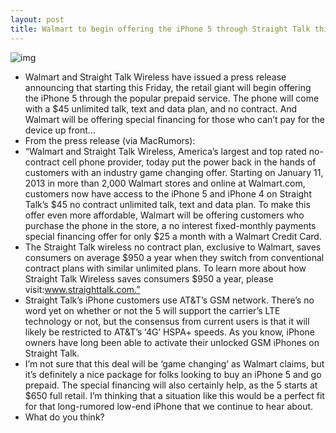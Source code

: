 ```yaml
---
layout: post
title: Walmart to begin offering the iPhone 5 through Straight Talk this week
---
```

![img](http://media.idownloadblog.com/wp-content/uploads/2013/01/straightalk.jpg)
* Walmart and Straight Talk Wireless have issued a press release announcing that starting this Friday, the retail giant will begin offering the iPhone 5 through the popular prepaid service. The phone will come with a $45 unlimited talk, text and data plan, and no contract. And Walmart will be offering special financing for those who can’t pay for the device up front…
* From the press release (via MacRumors):
* “Walmart and Straight Talk Wireless, America’s largest and top rated no-contract cell phone provider, today put the power back in the hands of customers with an industry game changing offer. Starting on January 11, 2013 in more than 2,000 Walmart stores and online at Walmart.com, customers now have access to the iPhone 5 and iPhone 4 on Straight Talk’s $45 no contract unlimited talk, text and data plan. To make this offer even more affordable, Walmart will be offering customers who purchase the phone in the store, a no interest fixed-monthly payments special financing offer for only $25 a month with a Walmart Credit Card.
* The Straight Talk wireless no contract plan, exclusive to Walmart, saves consumers on average $950 a year when they switch from conventional contract plans with similar unlimited plans. To learn more about how Straight Talk Wireless saves consumers $950 a year, please visit:www.straighttalk.com.”
* Straight Talk’s iPhone customers use AT&T’s GSM network. There’s no word yet on whether or not the 5 will support the carrier’s LTE technology or not, but the consensus from current users is that it will likely be restricted to AT&T’s ‘4G’ HSPA+ speeds. As you know, iPhone owners have long been able to activate their unlocked GSM iPhones on Straight Talk.
* I’m not sure that this deal will be ‘game changing’ as Walmart claims, but it’s definitely a nice package for folks looking to buy an iPhone 5 and go prepaid. The special financing will also certainly help, as the 5 starts at $650 full retail. I’m thinking that a situation like this would be a perfect fit for that long-rumored low-end iPhone that we continue to hear about.
* What do you think?

